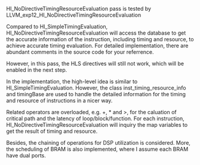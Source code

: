 HI_NoDirectiveTimingResourceEvaluation pass is tested by LLVM_exp12_HI_NoDirectiveTimingResourceEvaluation

Compared to HI\_SimpleTimingEvaluation, HI\_NoDirectiveTimingResourceEvaluation will access 
the database to get the accurate information of the instruction, including timing and 
resource, to achieve accurate timing evaluation. For detailed implementation, there are 
abundant comments in the source code for your referrence.

However, in this pass, the HLS directives will still not work, which will be enabled in 
the next step.

In the implementation, the high-level idea is similar to HI_SimpleTimingEvaluation.
However, the class inst_timing_resource_info and timingBase are used to handle the detailed 
information for the timing and resource of instructions in a nicer way.

Related operators are overloaded, e.g. +, * and >, for the caluation of critical path and 
the latency of loop/block/function. For each instruction, HI_NoDirectiveTimingResourceEvaluation 
will inquiry the map variables to get the result of timing and resource.

Besides, the chaining of operations for DSP utilization is considered. More, the scheduling of 
BRAM is also implemented, where I assume each BRAM have dual ports.
